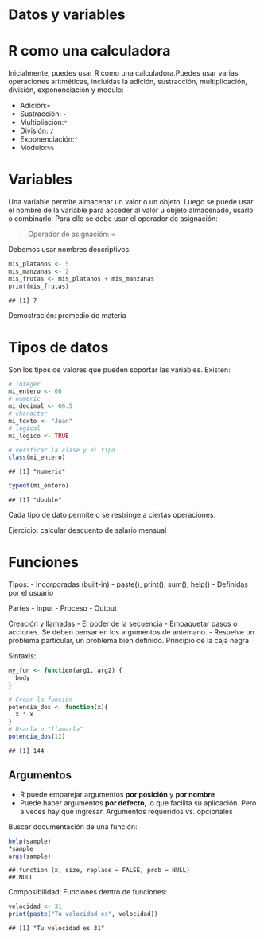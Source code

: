 Datos y variables
================

# R como una calculadora

Inicialmente, puedes usar R como una calculadora.Puedes usar varias
operaciones aritméticas, incluidas la adición, sustracción,
multiplicación, división, exponenciación y modulo:

-   Adición:`+`
-   Sustracción: `-`
-   Multipliación:`*`
-   División: `/`
-   Exponenciación:`^`
-   Modulo:`%%`

# Variables

Una variable permite almacenar un valor o un objeto. Luego se puede usar
el nombre de la variable para acceder al valor u objeto almacenado,
usarlo o combinarlo. Para ello se debe usar el operador de asignación:

> Operador de asignación: `<-`

Debemos usar nombres descriptivos:

``` r
mis_platanos <- 5
mis_manzanas <- 2
mis_frutas <- mis_platanos + mis_manzanas
print(mis_frutas)
```

    ## [1] 7

Demostración: promedio de materia

# Tipos de datos

Son los tipos de valores que pueden soportar las variables. Existen:

``` r
# integer
mi_entero <- 66
# numeric
mi_decimal <- 66.5
# character
mi_texto <- "Juan"
# logical
mi_logico <- TRUE

# verificar la clase y el tipo
class(mi_entero)
```

    ## [1] "numeric"

``` r
typeof(mi_entero)
```

    ## [1] "double"

Cada tipo de dato permite o se restringe a ciertas operaciones.

Ejercicio: calcular descuento de salario mensual

# Funciones

Tipos: - Incorporadas (built-in) - paste(), print(), sum(), help() -
Definidas por el usuario

Partes - Input - Proceso - Output

Creación y llamadas - El poder de la secuencia - Empaquetar pasos o
acciones. Se deben pensar en los argumentos de antemano. - Resuelve un
problema particular, un problema bien definido. Principio de la caja
negra.

Sintaxis:

``` r
my_fun <- function(arg1, arg2) {
  body
}
```

``` r
# Crear la función
potencia_dos <- function(x){
  x * x
}
# Usarla o "llamarla"
potencia_dos(12)
```

    ## [1] 144

## Argumentos

-   R puede emparejar argumentos **por posición** y **por nombre**
-   Puede haber argumentos **por defecto**, lo que facilita su
    aplicación. Pero a veces hay que ingresar. Argumentos requeridos
    vs. opcionales

Buscar documentación de una función:

``` r
help(sample)
?sample
args(sample)
```

    ## function (x, size, replace = FALSE, prob = NULL) 
    ## NULL

Composibilidad: Funciones dentro de funciones:

``` r
velocidad <- 31
print(paste("Tu velocidad es", velocidad))
```

    ## [1] "Tu velocidad es 31"
